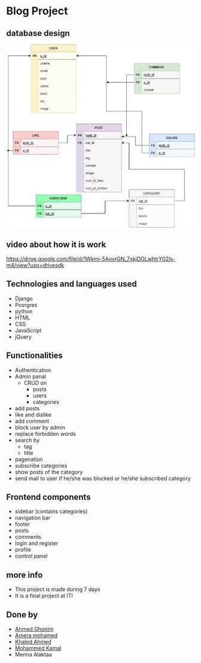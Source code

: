 # Blog Project
## database design
   ![alt text](design/photo_2022-10-06_03-14-36.jpg)
## video about how it is work
   https://drive.google.com/file/d/1Wkmi-5AovrGN_7xkjDOLwhtrY02Is-m4/view?usp=drivesdk

## Technologies and languages used
   - Django
   - Posrgres
   - python
   - HTML
   - CSS
   - JavaScript
   - jQuery

## Functionalities
   - Authentication
   - Admin panal
     - CRUD on
       - posts
       - users
       - categories
   - add posts
   - like and dislike
   - add comment
   - block user by admin 
   - replace forbidden words
   - search by
     - tag
     - title
   - pagenation
   - subscribe categories
   - show posts of the category
   - send mail to user if he/she was blocked or he/she subscribed category

## Frontend components
   - sidebar (contains categories)
   - navigation bar
   - footer
   - posts 
   - comments
   - login and register
   - profile
   - control panel

## more info
   - This project is made during 7 days
   - It is a final project at ITI

## Done by
   - <a href="https://www.linkedin.com/in/ahmed-ghoniem-6a8623246">Ahmed Ghonim</a>
   - <a href="https://www.linkedin.com/in/amera-mohammed-b07b68238/">Amera mohamed</a>
   - <a href="https://www.linkedin.com/in/khaled-ahmed0/">Khaled Ahmed</a>
   - <a href="https://www.linkedin.com/in/mohamed-kamal-elsharkawy-6184b41a7">Mohammed Kamal</a>
   - Menna Alaktaa





